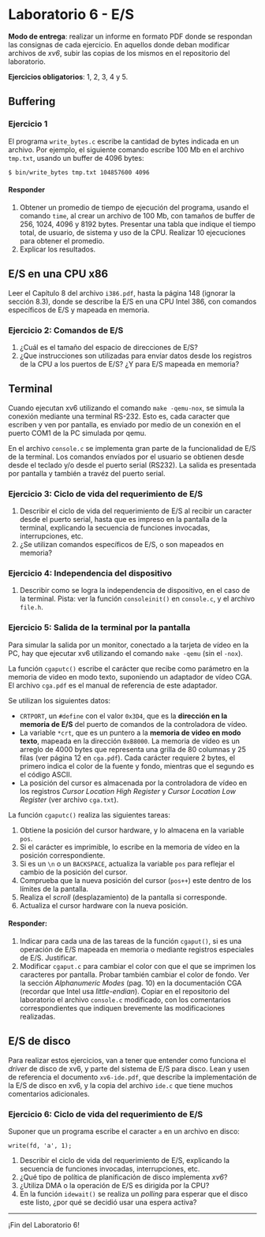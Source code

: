 # Laboratorio 6 - E/S

**Modo de entrega**: realizar un informe en formato PDF donde se respondan las consignas de cada ejercicio. En aquellos donde deban modificar archivos de *xv6*, subir las copias de los mismos en el repositorio del laboratorio.

**Ejercicios obligatorios**: 1, 2, 3, 4 y 5.

## Buffering

### Ejercicio 1
El programa `write_bytes.c` escribe la cantidad de bytes indicada en un archivo. Por ejemplo, el siguiente comando escribe 100 Mb en el archivo `tmp.txt`, usando un buffer de 4096 bytes:
```
$ bin/write_bytes tmp.txt 104857600 4096
```
#### Responder
1. Obtener un promedio de tiempo de ejecución del programa, usando el comando `time`, al crear un archivo de 100 Mb, con tamaños de buffer de 256, 1024, 4096 y 8192 bytes. Presentar una tabla que indique el tiempo total, de usuario, de sistema y uso de la CPU. Realizar 10 ejecuciones para obtener el promedio.
2. Explicar los resultados.

## E/S en una CPU x86
Leer el Capítulo 8 del archivo `i386.pdf`, hasta la página 148 (ignorar la sección 8.3), donde se describe la E/S en una CPU Intel 386, con comandos específicos de E/S y mapeada en memoria.

### Ejercicio 2: Comandos de E/S
1. ¿Cuál es el tamaño del espacio de direcciones de E/S?
2. ¿Que instrucciones son utilizadas para envíar datos desde los registros de la CPU a los puertos de E/S? ¿Y para E/S mapeada en memoria?

## Terminal
Cuando ejecutan xv6 utilizando el comando `make -qemu-nox`, se simula la conexión mediante una terminal RS-232. Esto es, cada caracter que escriben y ven por pantalla, es enviado por medio de un conexión en el puerto COM1 de la PC simulada por qemu.

En el archivo `console.c` se implementa gran parte de la funcionalidad de E/S de la terminal. Los comandos envíados por el usuario se obtienen desde desde el teclado y/o desde el puerto serial (RS232). La salida es presentada por pantalla y también a travéz del puerto serial.

### Ejercicio 3: Ciclo de vida del requerimiento de E/S
1. Describir el ciclo de vida del requerimiento de E/S al recibir un caracter desde el puerto serial, hasta que es impreso en la pantalla de la terminal, explicando la secuencia de funciones invocadas, interrupciones, etc. 
2. ¿Se utilizan comandos específicos de E/S, o son mapeados en memoria?

### Ejercicio 4: Independencia del dispositivo
1. Describir como se logra la independencia de dispositivo, en el caso de la terminal. Pista: ver la función `consoleinit()` en `console.c`, y el archivo `file.h`.

### Ejercicio 5: Salida de la terminal por la pantalla
Para simular la salida por un monitor, conectado a la tarjeta de vídeo en la PC, hay que ejecutar xv6 utilizando el comando `make -qemu` (sin el `-nox`).

La función `cgaputc()` escribe el carácter que recibe como parámetro en la memoria de video en modo texto, suponiendo un adaptador de vídeo CGA. El archivo `cga.pdf` es el manual de referencia de este adaptador. 

Se utilizan los siguientes datos:
- `CRTPORT`, un `#define` con el valor `0x3D4`, que es la **dirección en la memoria de E/S** del puerto de comandos de la controladora de vídeo.
- La variable `*crt`, que es un puntero a la **memoria de video en modo texto**, mapeada en la dirección `0xB8000`. La memoria de vídeo es un arreglo de 4000 bytes que representa una grilla de 80 columnas y 25 filas (ver página 12 en `cga.pdf`). Cada carácter requiere 2 bytes, el primero indica el color de la fuente y fondo, mientras que el segundo es el código ASCII.
- La posición del cursor es almacenada por la controladora de vídeo en los registros _Cursor Location High Register_ y _Cursor Location Low Register_ (ver archivo `cga.txt`).

La función `cgaputc()` realiza las siguientes tareas:
1. Obtiene la posición del cursor hardware, y lo almacena en la variable `pos`.
2. Si el carácter es imprimible, lo escribe en la memoria de vídeo en la posición correspondiente. 
3. Si es un `\n` o un `BACKSPACE`, actualiza la variable `pos` para reflejar el cambio de la posición del cursor.
4. Comprueba que la nueva posición del cursor (`pos++`) este dentro de los límites de la pantalla.
5. Realiza el _scroll_ (desplazamiento) de la pantalla si corresponde.
6. Actualiza el cursor hardware con la nueva posición.

#### Responder:
1. Indicar para cada una de las tareas de la función `cgaput()`, si es una operación de E/S mapeada en memoria o mediante registros especiales de E/S. Justificar.
2. Modificar `cgaput.c` para cambiar el color con que el que se imprimen los caracteres por pantalla. Probar también cambiar el color de fondo. Ver la sección *Alphanumeric Modes* (pag. 10) en la documentación CGA (recordar que Intel usa *little-endian*). Copiar en el repositorio del laboratorio el archivo `console.c` modificado, con los comentarios correspondientes que indiquen brevemente las modificaciones realizadas.

## E/S de disco

Para realizar estos ejercicios, van a tener que entender como funciona el *driver* de disco de xv6, y parte del sistema de E/S para disco. Lean y usen de referencia el documento `xv6-ide.pdf`, que describe la implementación de la E/S de disco en xv6, y la copia del archivo `ide.c` que tiene muchos comentarios adicionales.

### Ejercicio 6: Ciclo de vida del requerimiento de E/S
Suponer que un programa escribe el caracter `a` en un archivo en disco:

```
write(fd, 'a', 1);
```

1. Describir el ciclo de vida del requerimiento de E/S, explicando la secuencia de funciones invocadas, interrupciones, etc.
2. ¿Qué tipo de política de planificación de disco implementa _xv6_?
3. ¿Utiliza DMA o la operación de E/S es dirigida por la CPU?
4. En la función `idewait()` se realiza un *polling* para esperar que el disco este listo, ¿por qué se decidió usar una espera activa? 

---

¡Fin del Laboratorio 6!
